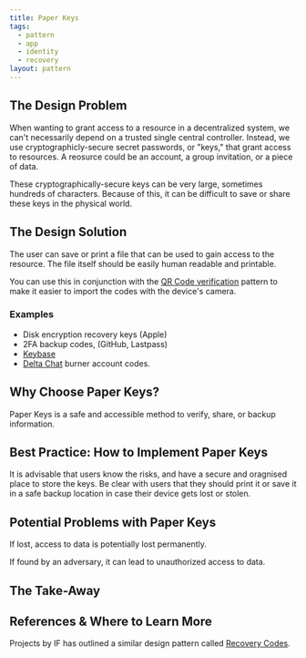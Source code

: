 ```yaml
---
title: Paper Keys
tags:
  - pattern
  - app
  - identity
  - recovery
layout: pattern
---
```


## The Design Problem 

When wanting to grant access to a resource in a decentralized system, we can't
necessarily depend on a trusted single central controller. Instead, we use
cryptographicly-secure secret passwords, or "keys," that grant access to
resources. A reosurce could be an account, a group invitation, or a piece of data. 

These cryptographically-secure keys can be very large, sometimes hundreds of
characters. Because of this, it can be difficult to save or share these keys 
in the physical world. 

## The Design Solution 

The user can save or print a file that can be used to gain access to the
resource.  The file itself should be easily human readable and printable. 

You can use this in conjunction with the [QR Code
verification](QR-code-verification.md) pattern to make it easier to import the
codes with the device's camera.

### Examples 

- Disk encryption recovery keys (Apple)
- 2FA backup codes, (GitHub, Lastpass)
- [Keybase](https://keybase.io/blog/keybase-new-key-model)
- [Delta Chat](https://deltachat) burner account codes.

## Why Choose Paper Keys? 

Paper Keys is a safe and accessible method to verify, share, or backup information. 

## Best Practice: How to Implement Paper Keys

It is advisable that users know the risks, and have a secure and oragnised
place to store the keys. Be clear with users that they should print it or
save it in a safe backup location in case their device gets lost or stolen.

## Potential Problems with Paper Keys 

If lost, access to data is potentially lost permanently.

If found by an adversary, it can lead to unauthorized access to data.

## The Take-Away

## References & Where to Learn More 

Projects by IF has outlined a similar design pattern called [Recovery Codes](https://catalogue.projectsbyif.com/patterns/recovery-codes/).


